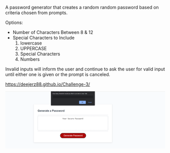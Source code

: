 A password generator that creates a random random password based on criteria chosen from prompts.

Options:

 
 * Number of Characters Between 8 & 12
 * Special Characters to Include
    1. lowercase
    2. UPPERCASE
    3. Special Characters
    4. Numbers

Invalid inputs will inform the user and continue to ask the user for valid input until either one is given or the prompt is canceled.

https://deejerz88.github.io/Challenge-3/

<img src="./images/passwordGen.png">
    
  
